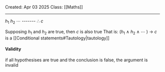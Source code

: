 Created: Apr 03 2025
Class: [[Maths]]
- - -
$h_1$
$h_2$
$\cdots$
-‌-‌-‌-‌-‌-‌-‌
∴ $c$

Supposing $h_1$ and $h_2$ are true, then $c$ is also true
That is:
($h_1$ $\wedge$ $h_2$ $\wedge$ $\cdots$ ) $\rightarrow$ $c$ is a [[Conditional statements#Tautology|tautology]]

#### Validity
if all hypothesises are true and the conclusion is false, the argument is invalid